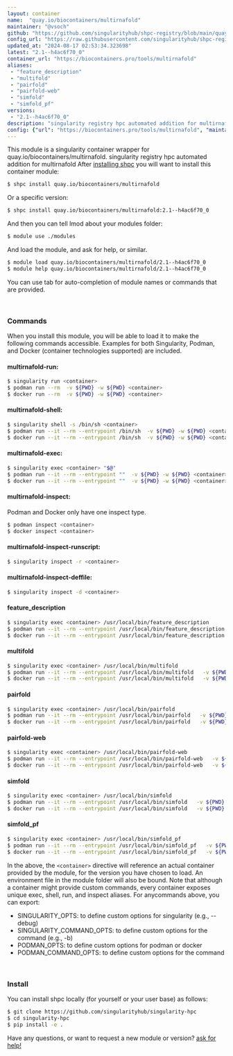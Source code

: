 ```yaml
---
layout: container
name:  "quay.io/biocontainers/multirnafold"
maintainer: "@vsoch"
github: "https://github.com/singularityhub/shpc-registry/blob/main/quay.io/biocontainers/multirnafold/container.yaml"
config_url: "https://raw.githubusercontent.com/singularityhub/shpc-registry/main/quay.io/biocontainers/multirnafold/container.yaml"
updated_at: "2024-08-17 02:53:34.323698"
latest: "2.1--h4ac6f70_0"
container_url: "https://biocontainers.pro/tools/multirnafold"
aliases:
 - "feature_description"
 - "multifold"
 - "pairfold"
 - "pairfold-web"
 - "simfold"
 - "simfold_pf"
versions:
 - "2.1--h4ac6f70_0"
description: "singularity registry hpc automated addition for multirnafold"
config: {"url": "https://biocontainers.pro/tools/multirnafold", "maintainer": "@vsoch", "description": "singularity registry hpc automated addition for multirnafold", "latest": {"2.1--h4ac6f70_0": "sha256:76a0ed85af24bd7ff56d7022de81435d92ddc626e4ffd385fa9123e7dffbd4da"}, "tags": {"2.1--h4ac6f70_0": "sha256:76a0ed85af24bd7ff56d7022de81435d92ddc626e4ffd385fa9123e7dffbd4da"}, "docker": "quay.io/biocontainers/multirnafold", "aliases": {"feature_description": "/usr/local/bin/feature_description", "multifold": "/usr/local/bin/multifold", "pairfold": "/usr/local/bin/pairfold", "pairfold-web": "/usr/local/bin/pairfold-web", "simfold": "/usr/local/bin/simfold", "simfold_pf": "/usr/local/bin/simfold_pf"}}
---
```


This module is a singularity container wrapper for quay.io/biocontainers/multirnafold.
singularity registry hpc automated addition for multirnafold
After [installing shpc](#install) you will want to install this container module:


```bash
$ shpc install quay.io/biocontainers/multirnafold
```

Or a specific version:

```bash
$ shpc install quay.io/biocontainers/multirnafold:2.1--h4ac6f70_0
```

And then you can tell lmod about your modules folder:

```bash
$ module use ./modules
```

And load the module, and ask for help, or similar.

```bash
$ module load quay.io/biocontainers/multirnafold/2.1--h4ac6f70_0
$ module help quay.io/biocontainers/multirnafold/2.1--h4ac6f70_0
```

You can use tab for auto-completion of module names or commands that are provided.

<br>

### Commands

When you install this module, you will be able to load it to make the following commands accessible.
Examples for both Singularity, Podman, and Docker (container technologies supported) are included.

#### multirnafold-run:

```bash
$ singularity run <container>
$ podman run --rm  -v ${PWD} -w ${PWD} <container>
$ docker run --rm  -v ${PWD} -w ${PWD} <container>
```

#### multirnafold-shell:

```bash
$ singularity shell -s /bin/sh <container>
$ podman run --it --rm --entrypoint /bin/sh  -v ${PWD} -w ${PWD} <container>
$ docker run --it --rm --entrypoint /bin/sh  -v ${PWD} -w ${PWD} <container>
```

#### multirnafold-exec:

```bash
$ singularity exec <container> "$@"
$ podman run --it --rm --entrypoint ""  -v ${PWD} -w ${PWD} <container> "$@"
$ docker run --it --rm --entrypoint ""  -v ${PWD} -w ${PWD} <container> "$@"
```

#### multirnafold-inspect:

Podman and Docker only have one inspect type.

```bash
$ podman inspect <container>
$ docker inspect <container>
```

#### multirnafold-inspect-runscript:

```bash
$ singularity inspect -r <container>
```

#### multirnafold-inspect-deffile:

```bash
$ singularity inspect -d <container>
```


#### feature_description

```bash
$ singularity exec <container> /usr/local/bin/feature_description
$ podman run --it --rm --entrypoint /usr/local/bin/feature_description   -v ${PWD} -w ${PWD} <container> -c " $@"
$ docker run --it --rm --entrypoint /usr/local/bin/feature_description   -v ${PWD} -w ${PWD} <container> -c " $@"
```


#### multifold

```bash
$ singularity exec <container> /usr/local/bin/multifold
$ podman run --it --rm --entrypoint /usr/local/bin/multifold   -v ${PWD} -w ${PWD} <container> -c " $@"
$ docker run --it --rm --entrypoint /usr/local/bin/multifold   -v ${PWD} -w ${PWD} <container> -c " $@"
```


#### pairfold

```bash
$ singularity exec <container> /usr/local/bin/pairfold
$ podman run --it --rm --entrypoint /usr/local/bin/pairfold   -v ${PWD} -w ${PWD} <container> -c " $@"
$ docker run --it --rm --entrypoint /usr/local/bin/pairfold   -v ${PWD} -w ${PWD} <container> -c " $@"
```


#### pairfold-web

```bash
$ singularity exec <container> /usr/local/bin/pairfold-web
$ podman run --it --rm --entrypoint /usr/local/bin/pairfold-web   -v ${PWD} -w ${PWD} <container> -c " $@"
$ docker run --it --rm --entrypoint /usr/local/bin/pairfold-web   -v ${PWD} -w ${PWD} <container> -c " $@"
```


#### simfold

```bash
$ singularity exec <container> /usr/local/bin/simfold
$ podman run --it --rm --entrypoint /usr/local/bin/simfold   -v ${PWD} -w ${PWD} <container> -c " $@"
$ docker run --it --rm --entrypoint /usr/local/bin/simfold   -v ${PWD} -w ${PWD} <container> -c " $@"
```


#### simfold_pf

```bash
$ singularity exec <container> /usr/local/bin/simfold_pf
$ podman run --it --rm --entrypoint /usr/local/bin/simfold_pf   -v ${PWD} -w ${PWD} <container> -c " $@"
$ docker run --it --rm --entrypoint /usr/local/bin/simfold_pf   -v ${PWD} -w ${PWD} <container> -c " $@"
```



In the above, the `<container>` directive will reference an actual container provided
by the module, for the version you have chosen to load. An environment file in the
module folder will also be bound. Note that although a container
might provide custom commands, every container exposes unique exec, shell, run, and
inspect aliases. For anycommands above, you can export:

 - SINGULARITY_OPTS: to define custom options for singularity (e.g., --debug)
 - SINGULARITY_COMMAND_OPTS: to define custom options for the command (e.g., -b)
 - PODMAN_OPTS: to define custom options for podman or docker
 - PODMAN_COMMAND_OPTS: to define custom options for the command

<br>

### Install

You can install shpc locally (for yourself or your user base) as follows:

```bash
$ git clone https://github.com/singularityhub/singularity-hpc
$ cd singularity-hpc
$ pip install -e .
```

Have any questions, or want to request a new module or version? [ask for help!](https://github.com/singularityhub/singularity-hpc/issues)